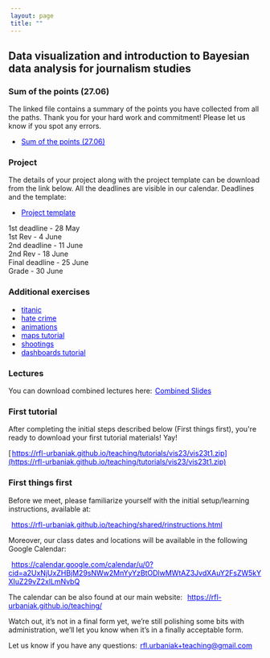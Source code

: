 ```yaml
---
layout: page
title: ""
---
```

<style>
a {
    color: blue;
    margin-right: 2px;
    margin-left: 2px;
}
</style>

## Data visualization and introduction to Bayesian data analysis for journalism studies

### Sum of the points (27.06)

The linked file contains a summary of the points you have collected from all the paths. Thank you for your hard work and commitment! Please let us know if you spot any errors.

- <a href="https://rfl-urbaniak.github.io/teaching/sharedResources/grades/gradesVis.pdf">Sum of the points (27.06)</a>


### Project 

The details of your project along with the project template can be download from the link below. All the deadlines are visible in our calendar. Deadlines and the template:

- <a href="https://rfl-urbaniak.github.io/teaching/sharedResources/visProjectTemplate.zip">Project template</a>

1st deadline - 28 May    
1st Rev - 4 June    
2nd deadline - 11 June   
2nd Rev - 18 June     
Final deadline - 25 June    
Grade - 30 June    


### Additional exercises

- <a href="https://rfl-urbaniak.github.io/teaching/tutorials/vis23/titanic.zip">titanic</a>
- <a href="https://rfl-urbaniak.github.io/teaching/tutorials/vis23/hate_crime.zip">hate crime</a>
- <a href="https://rfl-urbaniak.github.io/teaching/tutorials/vis23/animationsTutorial.zip">animations</a>
- <a href="https://rfl-urbaniak.github.io/teaching/tutorials/vis23/maps_vis.zip">maps tutorial</a>
- <a href="https://rfl-urbaniak.github.io/teaching/tutorials/vis23/shootings_vis.zip">shootings</a>
- <a href="https://rfl-urbaniak.github.io/teaching/tutorials/vis23/dashboardsTutorialStud.zip">dashboards tutorial</a>



### Lectures

You can download combined lectures here: <a href="https://rfl-urbaniak.github.io/teaching/sharedResources/lectures/vis23combinedSlides.pdf">Combined Slides</a>

### First tutorial 

After completing the initial steps described below (First things first), you're ready to download your first tutorial materials! Yay!

[https://rfl-urbaniak.github.io/teaching/tutorials/vis23/vis23t1.zip](https://rfl-urbaniak.github.io/teaching/tutorials/vis23/vis23t1.zip)



### First things first

Before we meet, please familiarize yourself with the initial setup/learning instructions, available at:

<a href="https://rfl-urbaniak.github.io/teaching/shared/rinstructions.html">https://rfl-urbaniak.github.io/teaching/shared/rinstructions.html</a>  

Moreover, our class dates and locations will be available in the following Google Calendar:

<a href="https://calendar.google.com/calendar/u/0?cid=a2UxNjUxZHBjM29sNWw2MnYyYzBtODlwMWtAZ3JvdXAuY2FsZW5kYXIuZ29vZ2xlLmNvbQ">https://calendar.google.com/calendar/u/0?cid=a2UxNjUxZHBjM29sNWw2MnYyYzBtODlwMWtAZ3JvdXAuY2FsZW5kYXIuZ29vZ2xlLmNvbQ</a>  

The calendar can be also found at our main website: <a href="https://rfl-urbaniak.github.io/teaching/">https://rfl-urbaniak.github.io/teaching/</a>  

Watch out, it’s not in a final form yet, we’re still polishing some bits with administration, we’ll let you know when it’s in a finally acceptable form. 

Let us know if you have any questions: rfl.urbaniak+teaching@gmail.com